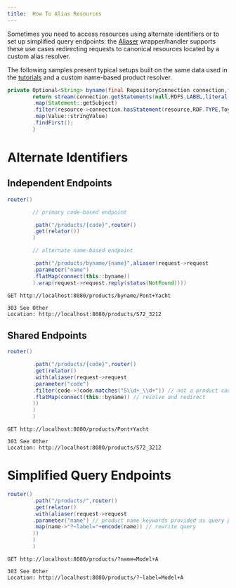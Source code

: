 ```yaml
---
title:  How To Alias Resources
---
```


Sometimes you need to access resources using alternate identifiers or to set up simplified query endpoints:
the [Aliaser](../javadocs/com/metreeca/rest/wrappers/Aliaser.html) wrapper/handler supports these use cases redirecting
requests to canonical resources located by a custom alias resolver.

The following samples present typical setups built on the same data used in
the [tutorials](../tutorials/publishing-jsonld-apis.md) and a custom name-based product resolver.

```java
private Optional<String> byname(final RepositoryConnection connection,final String name){
		return stream(connection.getStatements(null,RDFS.LABEL,literal(name)))
		.map(Statement::getSubject)
		.filter(resource->connection.hasStatement(resource,RDF.TYPE,Toys.Product,true))
		.map(Value::stringValue)
		.findFirst();
		}
```

# Alternate Identifiers

## Independent Endpoints

```java
router()

		// primary code-based endpoint

		.path("/products/{code}",router()
		.get(relator())
		)

		// alternate name-based endpoint

		.path("/products/byname/{name}",aliaser(request->request
		.parameter("name")
		.flatMap(connect(this::byname))
		).wrap(request->request.reply(status(NotFound))))
```

```shell
GET http://localhost:8080/products/byname/Pont+Yacht

303 See Other
Location: http://localhost:8080/products/S72_3212
```

## Shared Endpoints

```java
router()

		.path("/products/{code}",router()
		.get(relator()
		.with(aliaser(request->request
		.parameter("code")
		.filter(code->!code.matches("S\\d+_\\d+")) // not a product code
		.flatMap(connect(this::byname)) // resolve and redirect
		))
		)
		)
```

```shell
GET http://localhost:8080/products/Pont+Yacht

303 See Other
Location: http://localhost:8080/products/S72_3212
```

# Simplified Query Endpoints

```java
router()
		.path("/products/",router()
		.get(relator()
		.with(aliaser(request->request
		.parameter("name") // product name keywords provided as query parameter
		.map(name->"?~label="+encode(name)) // rewrite query
		))
		)
		)
```

```shell
GET http://localhost:8080/products/?name=Model+A

303 See Other
Location: http://localhost:8080/products/?~label=Model+A
```
